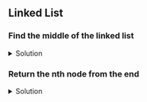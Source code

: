 ## Linked List
### Find the middle of the linked list

<details><summary>Solution</summary>

```python
def find_mid(lst):
    # Replace this placeholder return statement with your code
    sp = lst.head
    fp = lst.head

    while fp is not None and fp.next_element is not None:
        sp = sp.next_element
        fp = fp.next_element.next_element
    
    middle = sp
```
</details>

### Return the nth node from the end

<details><summary>Solution</summary>

- Use two pointers and increment first pointer n times
- start second pointer until end is reached

</details>


